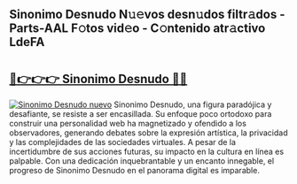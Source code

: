 ## Sinonimo Desnudo N𝚞𝚎vos desn𝚞dos filtr𝚊dos - Parts-AAL F𝚘tos vid𝚎o - C𝚘ntenido atr𝚊ctivo LdeFA

# <h2><a href="http://mb2e3zd.tromn.icu/?c=Sinonimo+Desnudo">🔗👉👉👉 Sinonimo Desnudo 🔗🔗</a></h2>

[![Sinonimo Desnudo nuevo](https://i.imgur.com/pEAQMta.gif)](http://mb2e3zd.tromn.icu/?c=Sinonimo+Desnudo)
Sinonimo Desnudo, una figura paradójica y desafiante, se resiste a ser encasillada. Su enfoque poco ortodoxo para construir una personalidad web ha magnetizado y ofendido a los observadores, generando debates sobre la expresión artística, la privacidad y las complejidades de las sociedades virtuales. A pesar de la incertidumbre de sus acciones futuras, su impacto en la cultura en línea es palpable. Con una dedicación inquebrantable y un encanto innegable, el progreso de Sinonimo Desnudo en el panorama digital es imparable.
